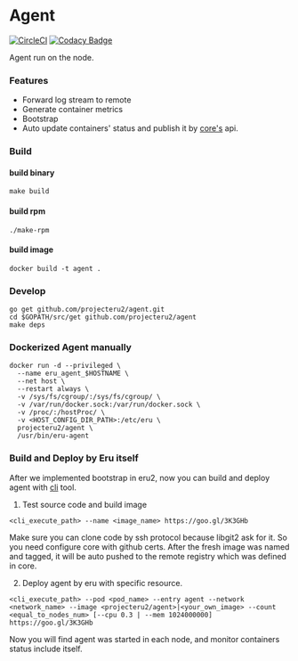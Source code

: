 Agent
======
[![CircleCI](https://circleci.com/gh/projecteru2/agent/tree/master.svg?style=shield)](https://circleci.com/gh/projecteru2/agent/tree/master)
[![Codacy Badge](https://api.codacy.com/project/badge/Grade/d13bd1a389244a77b0e11053025a963b)](https://www.codacy.com/app/CMGS/agent?utm_source=github.com&amp;utm_medium=referral&amp;utm_content=projecteru2/agent&amp;utm_campaign=Badge_Grade)

Agent run on the node.

### Features

* Forward log stream to remote
* Generate container metrics
* Bootstrap
* Auto update containers' status and publish it by [core's](https://github.com/projecteru2/core) api.

### Build

#### build binary

`make build`

#### build rpm

`./make-rpm`

#### build image

`docker build -t agent .`

### Develop

```shell
go get github.com/projecteru2/agent.git
cd $GOPATH/src/get github.com/projecteru2/agent
make deps
```

### Dockerized Agent manually

```shell
docker run -d --privileged \
  --name eru_agent_$HOSTNAME \
  --net host \
  --restart always \
  -v /sys/fs/cgroup/:/sys/fs/cgroup/ \
  -v /var/run/docker.sock:/var/run/docker.sock \
  -v /proc/:/hostProc/ \
  -v <HOST_CONFIG_DIR_PATH>:/etc/eru \
  projecteru2/agent \
  /usr/bin/eru-agent
```

### Build and Deploy by Eru itself

After we implemented bootstrap in eru2, now you can build and deploy agent with [cli](https://github.com/projecteru2/cli) tool.

1. Test source code and build image

```shell
<cli_execute_path> --name <image_name> https://goo.gl/3K3GHb
```

Make sure you can clone code by ssh protocol because libgit2 ask for it. So you need configure core with github certs. After the fresh image was named and tagged, it will be auto pushed to the remote registry which was defined in core.

2. Deploy agent by eru with specific resource.

```shell
<cli_execute_path> --pod <pod_name> --entry agent --network <network_name> --image <projecteru2/agent>|<your_own_image> --count <equal_to_nodes_num> [--cpu 0.3 | --mem 1024000000] https://goo.gl/3K3GHb
```

Now you will find agent was started in each node, and monitor containers status include itself.
